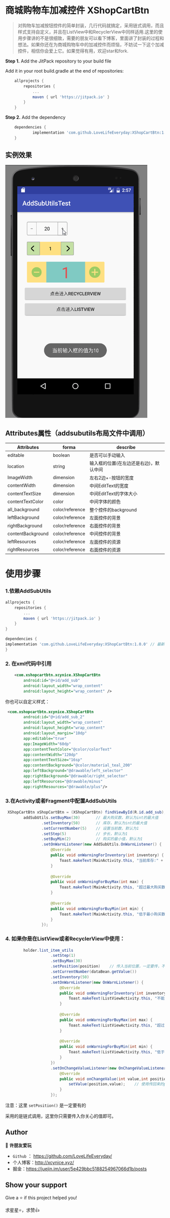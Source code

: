# 商城购物车加减控件  XShopCartBtn

> 对购物车加减按钮控件的简单封装，几行代码就搞定，采用链式调用，而且样式支持自定义，并且在ListView中和RecyclerView中同样适用.这里的使用步骤讲的不是很细致，需要的朋友可以看下博客，里面讲了封装的过程和想法。如果你还在为商城购物车中的加减控件而烦恼，不妨试一下这个加减控件，相信你会爱上它。如果觉得有用，欢迎star和fork.

**Step 1.** Add the JitPack repository to your build file

Add it in your root build.gradle at the end of repositories:

```groovy
	allprojects {
		repositories {
			...
			maven { url 'https://jitpack.io' }
		}
	}
```

**Step 2.** Add the dependency

```groovy
	dependencies {
	        implementation 'com.github.LoveLifeEveryday:XShopCartBtn:1.0.0'
	}
```

## 实例效果

![addsubutils_all.gif](https://github.com/Jmengfei/AddSubUtils/raw/master/image/addsubutils_all.gif)

## Attributes属性（addsubutils布局文件中调用）

| Attributes        | forma           | describe                               |
| ----------------- | --------------- | -------------------------------------- |
| editable          | boolean         | 是否可以手动输入                       |
| location          | string          | 输入框的位置(在左边还是右边)，默认中间 |
| ImageWidth        | dimension       | 左右2边+-按钮的宽度                    |
| contentWidth      | dimension       | 中间EditText的宽度                     |
| contentTextSize   | dimension       | 中间EditText的字体大小                 |
| contentTextColor  | color           | 中间字体的颜色                         |
| all_background    | color/reference | 整个控件的background                   |
| leftBackground    | color/reference | 左面控件的背景                         |
| rightBackground   | color/reference | 右面控件的背景                         |
| contentBackground | color/reference | 中间控件的背景                         |
| leftResources     | color/reference | 左面控件的资源                         |
| rightResources    | color/reference | 右面控件的资源                         |

# 使用步骤

### 1.依赖AddSubUtils

```groovy
allprojects {
	repositories {
		...
		maven { url 'https://jitpack.io' }
	}
}
```
```groovy
dependencies {
implementation 'com.github.LoveLifeEveryday:XShopCartBtn:1.0.0' // 最新版本
}
```

### 2. 在xml代码中引用

```xml
    <com.xshopcartbtn.xcynice.XShopCartBtn
        android:id="@+id/add_sub"
        android:layout_width="wrap_content"
        android:layout_height="wrap_content" />
```

你也可以自定义样式：

```xml
 <com.xshopcartbtn.xcynice.XShopCartBtn
        android:id="@+id/add_sub_2"
        android:layout_width="wrap_content"
        android:layout_height="wrap_content"
        android:layout_margin="10dp"
        app:editable="true"
        app:ImageWidth="60dp"
        app:contentTextColor="@color/colorText"
        app:contentWidth="120dp"
        app:contentTextSize="16sp"
        app:contentBackground="@color/material_teal_200"
        app:leftBackground="@drawable/left_selector"
        app:rightBackground="@drawable/right_selector"
        app:leftResources="@drawable/minus"
        app:rightResources="@drawable/plus"/>
```

### 3.在Activity或者Fragment中配置AddSubUtils

```java
 XShopCartBtn xShopCartBtn = (XShopCartBtn) findViewById(R.id.add_sub);
        addSubUtils.setBuyMax(30)       // 最大购买数，默认为int的最大值
                .setInventory(50)       // 库存，默认为int的最大值
                .setCurrentNumber(5)    // 设置当前数，默认为1
                .setStep(5)             // 步长，默认为1
                .setBuyMin(2)           // 购买的最小值，默认为1
                .setOnWarnListener(new AddSubUtils.OnWarnListener() {
                    @Override
                    public void onWarningForInventory(int inventory) {
                        Toast.makeText(MainActivity.this, "当前库存:" + inventory, Toast.LENGTH_SHORT).show();
                    }

                    @Override
                    public void onWarningForBuyMax(int max) {
                        Toast.makeText(MainActivity.this, "超过最大购买数:" + max, Toast.LENGTH_SHORT).show();
                    }

                    @Override
                    public void onWarningForBuyMin(int min) {
                        Toast.makeText(MainActivity.this, "低于最小购买数:" + min, Toast.LENGTH_SHORT).show();
                    }
                });
```

### 4. 如果你是在ListView或者RecyclerView中使用：

```java
        holder.list_item_utils
                    .setStep(1)
                    .setBuyMax(30)
                    .setPosition(position)    // 传入当前位置，一定要传，不然数据会错乱
                    .setCurrentNumber(dataBean.getValue())
                    .setInventory(50)
                    .setOnWarnListener(new OnWarnListener() {
                        @Override
                        public void onWarningForInventory(int inventory) {
                            Toast.makeText(ListViewActivity.this, "不能超过当前库存:" + inventory, Toast.LENGTH_SHORT).show();
                        }

                        @Override
                        public void onWarningForBuyMax(int max) {
                            Toast.makeText(ListViewActivity.this, "超过最大购买数:" + max, Toast.LENGTH_SHORT).show();
                        }

                        @Override
                        public void onWarningForBuyMin(int min) {
                            Toast.makeText(ListViewActivity.this, "低于最小购买数:" + min, Toast.LENGTH_SHORT).show();
                        }
                    })
                    .setOnChangeValueListener(new OnChangeValueListener() {
                        @Override
                        public void onChangeValue(int value,int position) {
                            setValue(position,value);    // 使用传回来的position设置数据
                        }
                    });
```

注意：这里 `setPosition()` 是一定要有的

采用的是链式调用，这里你只需要传入你关心的值即可。

## Author

👤 **许朋友爱玩**

- `Github` ： https://github.com/LoveLifeEveryday/
- 个人博客：http://xcynice.xyz/
- 掘金：https://juejin.im/user/5e429bbc5188254967066d1b/posts

## Show your support

Give a ⭐️ if this project helped you!

求星星⭐️，求赞👍

